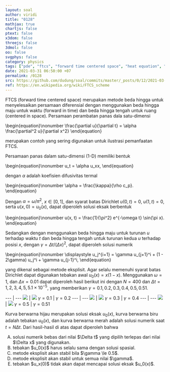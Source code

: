 ```yaml
---
layout: soal
author: viridi
title: "0128"
mathjax: true
chartjs: false
ptext: false
x3dom: false
threejs: false
3dmol: false
oo: false
svgphys: false
category: physics
tags: ["pde", "ftcs", "forward time centered space", "heat equation", "fi3201", "2020-1"]
date: 2021-03-31 06:50:00 +07
permalink: /0128
src: https://github.com/dudung/soal/commits/master/_posts/0/12/2021-03-31-pde-ftcs-scheme.md
ref: https://en.wikipedia.org/wiki/FTCS_scheme
---
```

FTCS (forward time centered space) merupakan metode beda hingga untuk menyelesaikan persamaan diferensial dengan menggunakan beda hingga maju untuk waktu (forward in time) dan beda hingga tengah untuk ruang (centered in space). Persamaan perambatan panas dala satu-dimensi

\begin{equation}\nonumber
\frac{\partial u}{\partial t} = \alpha \frac{\partial^2 u}{\partial x^2}
\end{equation}

merupakan contoh yang sering digunakan untuk ilustrasi pemanfaatan FTCS.

Persamaan panas dalam satu-dimensi (1-D) memiliki bentuk

\begin{equation}\nonumber
u_t = \alpha u_xx,
\end{equation}

dengan $\alpha$ adalah koefisien difusivitas termal

\begin{equation}\nonumber
\alpha = \frac{\kappa}{\rho c_p}.
\end{equation}

Dengan $\alpha = \omega/\pi^2$, $x \in [0, 1]$, dan syarat batas Dirichlet $u(0, t) = 0$, $u(1, t) = 0$, serta $u(x, 0) = u_0(x)$, dapat diperoleh solusi eksak berbentuk

\begin{equation}\nonumber
u(x, t) = \frac{1}{\pi^2} e^{-\omega t} \sin(\pi x).
\end{equation}

Sedangkan dengan menggunakan beda hingga maju untuk turunan 
$u$ terhadap waktu $t$ dan beda hingga tengah untuk turunan kedua $u$ terhadap posisi $x$, dengan $\gamma = \Delta t / (\Delta x)^2$, dapat diperoleh solusi numerik

\begin{equation}\nonumber
\displaystyle u_j^{i+1} = \gamma u_{j+1}^i + (1 - 2\gamma) u_j^i + \gamma u_{j-1}^i,
\end{equation}

yang dikenal sebagai metode eksplisit. Agar selalu memenuhi syarat batas Dirichlet dapat digunakan tebakan awal $u_0(x) = x(1-x)$. Menggunakan $\omega = 1$, dan $\Delta x = 0.01$ dapat diperoleh hasil berikut ini dengan $N = 400$ dan $\Delta t = 1, 2, 3, 4, 5, 5.1 \times 10^{-5}$, yang memberikan $\gamma = 0.1, 0.2, 0.3, 0.4, 0.5, 0.51$.

--- | ---
![]({{site.baseurl}}/assets/img/0/12/0127-heat-eqn-explicit-0.000010.png) | ![]({{site.baseurl}}/assets/img/0/12/0127-heat-eqn-explicit-0.000020.png)
$\gamma = 0.1$ | $\gamma = 0.2$
--- | ---
![]({{site.baseurl}}/assets/img/0/12/0127-heat-eqn-explicit-0.000030.png) | ![]({{site.baseurl}}/assets/img/0/12/0127-heat-eqn-explicit-0.000040.png)
$\gamma = 0.3$ | $\gamma = 0.4$
--- | ---
![]({{site.baseurl}}/assets/img/0/12/0127-heat-eqn-explicit-0.000050.png) | ![]({{site.baseurl}}/assets/img/0/12/0127-heat-eqn-explicit-0.000051.png)
$\gamma = 0.5$ | $\gamma = 0.51$

Kurva berwarna hijau merupakan solusi eksak $u_0(x)$, kurva berwarna biru adalah tebakan $u_0(x)$, dan kurva berwarna merah adalah solusi numerik saat $t = N \Delta t$. Dari hasil-hasil di atas dapat diperoleh bahwa

<ol type="A">
<li>solusi numerik bebas dari nilai $\Delta t$ yang dipilih terlepas dari nilai $\Delta x$ yang digunakan.
<li>tebakan $u_0(x)$ harus selalu sama dengan solusi spasial.
<li>metode eksplisit akan stabil bila $\gamma \le 0.5$.
<li>metode eksplisit akan stabil untuk semua nilai $\gamma$.
<li>tebakan $u_x(0)$ tidak akan dapat mencapai solusi eksak $u_0(x)$.
